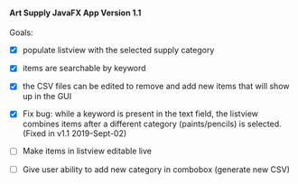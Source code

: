 #### Art Supply JavaFX App Version 1.1
 
Goals:

- [x] populate listview with the selected supply category

- [x] items are searchable by keyword

- [x] the CSV files can be edited to remove and add new items that will show up in the GUI

- [x] Fix bug: while a keyword is present in the text field, the listview combines items after a different category (paints/pencils) is selected. (Fixed in v1.1 2019-Sept-02)

- [ ] Make items in listview editable live

- [ ] Give user ability to add new category in combobox (generate new CSV)
  